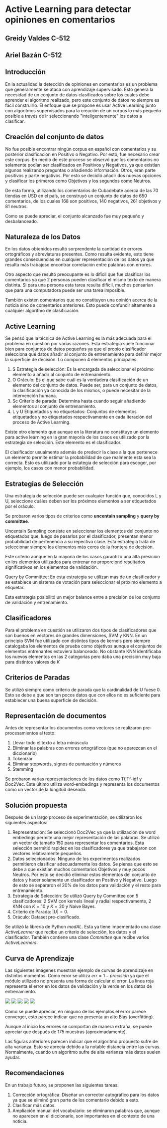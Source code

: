 # Active Learning para detectar opiniones en comentarios

## Greidy Valdes C-512
## Ariel Bazán  C-512

## Introducción

En la actualidad la detección de opiniones en comentarios es un problema que generalmente se ataca con aprendizaje supervisado. Esto genera la necesidad de un conjunto de datos clasificados sobre los cuales debe aprender el algoritmo realizado, pero este conjunto de datos no siempre es fácil construirlo. El enfoque que se propone es usar Active Learning junto con algoritmos supervisados para la creación de un corpus lo más pequeño posible a través de ir seleccionando "inteligentemente" los datos a clasificar.

## Creación del conjunto de datos

No fue posible encontrar ningún corpus en español con comentarios y su posterior clasificación en Positivo o Negativo. Por esto, fue necesario crear este corpus. En medio de este proceso se observó que los comentarios no solamente podían ser clasificados en Positivos y Negativos, ya que existían algunos realizando preguntas o añadiendo información. Otros, eran parte positivos y parte negativos. Por esto se decidió añadir dos nuevas opciones y clasificar los primeros como Objetivos y los segundos como Neutros.

De esta forma, utilizando los comentarios de Cubadebate acerca de las 70 tiendas en USD en el país, se construyó un conjunto de datos de 650 comentarios, de los cuales 168 son positivos, 140 negativos, 261 objetivos y 81 neutros.

Como se puede apreciar, el conjunto alcanzado fue muy pequeño y desbalanceado.

## Naturaleza de los Datos

En los datos obtenidos resultó sorprendente la cantidad de errores ortográficos y abreviaturas presentes. Como resulta evidente, esto tiene grandes consecuencias en cualquier representación de los datos ya que resulta más trabajoso encontrar correlación entre palabras con errores.

Otro aspecto que resultó preocupante es lo difícil que fue clasificar los comentarios ya que 2 personas pueden clasificar el mismo texto de manera distinta. Si para una persona esta tarea resulta difícil, muchos pensarían que para una computadora puede ser una tarea imposible.

También existen comentarios que no constituyen una opinión acerca de la noticia sino de comentarios anteriores. Esto puede confundir altamente a cualquier algoritmo de clasificación.

## Active Learning

Se pensó que la técnica de Active Learning es la más adecuada para el problema en cuestión por varias razones. Esta estrategia suele funcionar bien para conjuntos de datos pequeños ya que el propio clasificador selecciona qué datos añadir al conjunto de entrenamiento para definir mejor la superficie de decisión. Lo componen 4 elementos principales:

1. S Estrategia de selección: Es la encargada de seleccionar el próximo elemento a añadir al conjunto de entrenamiento.
2. O Oráculo: Es el que sabe cuál es la verdadera clasificación de un elemento del conjunto de datos. Puede ser, para un conjunto de datos, la clasificación ya conocida de los mismos, o puede necesitar de la intervención humana.
3. Sc Criterio de parada: Determina hasta cuando seguir añadiendo elementos al conjunto de entrenamiento.
4. L y U Etiquetados y no etiquetados: Conjuntos de elementos etiquetados y no etiquetados respectivamente en cada iteración del proceso de Active Learning.

Existe otro elemento que aunque en la literatura no constituye un elemento para active learning en la gran mayoría de los casos es utilizado por la estrategia de selección. Este elemento es el clasificador. 

El clasificador usualmente además de predecir la clase a la que pertenece un elemento permite estimar la probabilidad de que realmente esta sea la correcta. Esto es utilizado por la estategia de selección para escoger, por ejemplo, los casos con menor probabilidad.

## Estrategias de Selección

Una estrategia de selección puede ser cualquier función que, conocidos L y U, seleccione cuáles deben ser los próximos elementos a ser etiquetados por el oráculo.

Se probaron varios tipos de criterios como **uncentain sampling** y **query by committee**.

Uncentain Sampling consiste en seleccionar los elementos del conjunto no etiquetados que, luego de pasarlos por el clasificador, presentan menor probabilidad de pertenencia a su repectiva clase. Esta estrategia trata de seleccionar siempre los elementos más cerca de la frontera de decisión. 

Este criterio aunque en la mayoría de los casos garantizó una alta presición en los elementos utilizados para entrenar no proporcionó resultados significativos en los elementos de validación.

Query by Committee: En esta estrategia se utilizan más de un clasificador y se establece un sistema de votación para seleccionar el próximo elemento a etiquetar.

Esta estrategia posibilitó un mejor balance entre a precisión de los conjunto de validación y entrenamiento.

## Clasificadores

Para el problema en cuestión se utilizaron dos tipos de clasificadores que son buenos en vectores de grandes dimensiones, SVM y KNN. En un principio SVM fue utilizado con distintos tipos de kernels pero siempre catalogaba los elementos de prueba como objetivos aunque el conjuntos de elementos entrenantes estuviera balanceado. No obstante KNN identificaba los nuevos elementos en las 2 categorías pero daba una precisión muy baja para distintos valores de *K*

## Criterios de Paradas

Se utilizó siempre como criterio de parada que la cardinalidad de U fuese 0. Esto se debe a que son tan pocos datos que con ellos no es suficiente para establecer una buena superficie de decisión.

## Representación de documentos
Antes de representar los documentos como vectores se realizaron pre-procesamientos al texto:
1. Llevar todo el texto a letra minúscula
2. Eliminar las palabras con errores ortográficos (que no aparezcan en el diccionario)
3. Tokenizar
4. Eliminar stopwords, signos de puntuación y números
5. Stemming

Se probaron varias representaciones de los datos como Tf,Tf-idf y Doc2Vec. Este último utiliza word-embedings y representa los documentos como un vector de la longitud deseada. 
## Solución propuesta

Después de un largo proceso de experimentación, se utilizaron los siguientes aspectos:

1.  Representación: Se seleccionó Doc2Vec ya que la utilización de word embedings permite una mejor representación de las palabras. Se utilizó un vector de tamaño 150 para representar los comentarios. Esta selección permitió rapidez en los clasificadores ya que trabajaron con vectores relativamente pequeños.
2.  Datos seleccionados: Ninguno de los experimentos realizados permitieron clasificar adecuadamente los datos. Se piensa que esto se debe a que existían muchos comentarios Objetivos y muy pocos Neutros. Por esto se decidió eliminar estos elementos del conjunto de datos y hacer solamente un clasificador en Positivo y Negativo. Luego de esto se separaron el 20% de los datos para validación y el resto para entrenamiento.
3.  Estrategia de Selección: Se utilizó Query by Committee con 5 clasificadores: 2 SVM con kernels lineal y radial respectivamente, 2 KNN con $K= 10$ y $K=20$ y  Naive Bayes.
4.  Criterio de Parada: $|U| = 0$.
5.  Oráculo: Dataset pre-clasificado.

Se utilizó la librería de Python *modAL*. Esta ya tiene impementado una clase *ActiveLearner* que recibe un criterio de selección, los datos y el clasificador. También contiene una clase *Committee* que recibe varios *ActiveLearners*.

## Curva de Aprendizaje

Las siguientes imágenes muestran ejemplo de curvas de aprendizaje en distintos momentos. Como error se uliliza $err = 1 - precisión$ ya que el módulo utilizado no presenta una forma de calcular el error. La línea roja representa el error en los datos de validación y la verde en los datos de entrenamiento.

![](image/ca1.png)
![](image/ca2.png)
![](image/ca3.png)
![](image/ca4.png)
![](image/ca5.png)

Como se puede apreciar, en ninguno de los ejemplos el error parece converger, esto parece indicar que no presenta un alto Bias (overfitting).

Aunque al inicio los errores se comportan de manera extraña, se puede apreciar que después de 175 muestras (aproximadamente). 

Las figuras anteriores parecen indicar que el algoritmo propuesto sufre de alta varianza. Esto se aprecia debido a la notable distancia entre las curvas. Normalmente, cuando un algoritmo sufre de alta varianza más datos suelen ayudar.

##  Recomendaciones

En un trabajo futuro, se proponen las siguientes tareas:

1. Corrección ortográfica: Diseñar un corrector autográfico para los datos ya que se eliminó gran parte de los comentario debido a esto.
2. Clasificar más datos.
3. Ampliación manual del vocabulario: se eliminaron palabras que, aunque no aparecen en el diccionario, son importantes en el contexto de una noticia.  